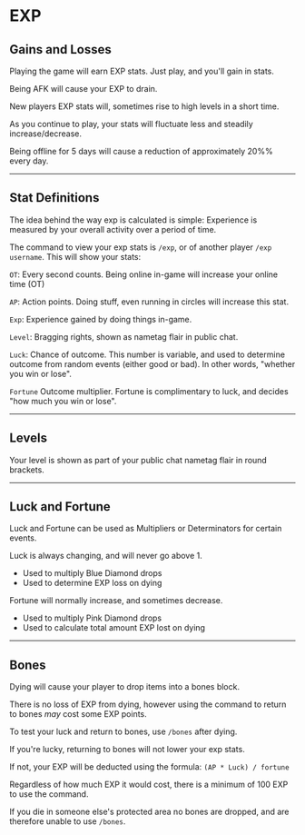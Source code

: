 # EXP

## Gains and Losses

Playing the game will earn EXP stats. Just play, and you'll gain in stats.

Being AFK will cause your EXP to drain.

New players EXP stats will, sometimes rise to high levels in a short time.

As you continue to play, your stats will fluctuate less and steadily increase/decrease.

Being offline for 5 days will cause a reduction of approximately 20%% every day.

___

## Stat Definitions

The idea behind the way exp is calculated is simple: Experience is measured by your overall activity over a period of time.

The command to view your exp stats is `/exp`, or of another player `/exp username`. This will show your stats:

`OT`: Every second counts. Being online in-game will increase your online time (OT)

`AP`: Action points. Doing stuff, even running in circles will increase this stat.

`Exp`: Experience gained by doing things in-game.

`Level`: Bragging rights, shown as nametag flair in public chat.

`Luck`: Chance of outcome. This number is variable, and used to determine outcome from random events (either good or bad). In other words, "whether you win or lose".

`Fortune` Outcome multiplier. Fortune is complimentary to luck, and decides "how much you win or lose".

___

## Levels

Your level is shown as part of your public chat nametag flair in round brackets.

___

## Luck and Fortune

Luck and Fortune can be used as Multipliers or Determinators for certain events.

Luck is always changing, and will never go above 1.
  - Used to multiply Blue Diamond drops
  - Used to determine EXP loss on dying

Fortune will normally increase, and sometimes decrease.
  - Used to multiply Pink Diamond drops
  - Used to calculate total amount EXP lost on dying

___

## Bones

Dying will cause your player to drop items into a bones block.

There is no loss of EXP from dying, however using the command to return to bones *may* cost some EXP points.

To test your luck and return to bones, use `/bones` after dying.

If you're lucky, returning to bones will not lower your exp stats.

If not, your EXP will be deducted using the formula: `(AP * Luck) / fortune`

Regardless of how much EXP it would cost, there is a minimum of 100 EXP to use the command.

If you die in someone else's protected area no bones are dropped, and are therefore unable to use `/bones`.

